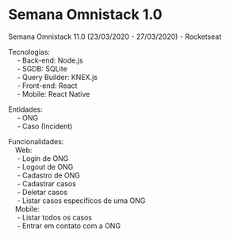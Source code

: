 # Semana Omnistack 1.0
 Semana Omnistack 11.0 (23/03/2020 - 27/03/2020) - Rocketseat

 Tecnologias:
    <br>&emsp; - Back-end: Node.js
    <br>&emsp; - SGDB: SQLite
    <br>&emsp; - Query Builder: KNEX.js
    <br>&emsp; - Front-end: React
    <br>&emsp; - Mobile: React Native

 Entidades:
    <br>&emsp; - ONG
    <br>&emsp; - Caso (Incident)

 Funcionalidades:
    <br>&emsp;Web:
        <br>&emsp; - Login de ONG
        <br>&emsp; - Logout de ONG
        <br>&emsp; - Cadastro de ONG
        <br>&emsp; - Cadastrar casos
        <br>&emsp; - Deletar casos
        <br>&emsp; - Listar casos específicos de uma ONG
    <br>&emsp;Mobile:
        <br>&emsp; - Listar todos os casos
        <br>&emsp; - Entrar em contato com a ONG
